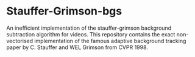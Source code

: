 # Stauffer-Grimson-bgs
An inefficient implementation of the stauffer-grimson background subtraction algorithm for videos.
This repository contains the exact non-vectorised implementation of the famous adaptive background tracking paper by C. Stauffer and WEL Grimson from CVPR 1998. 
